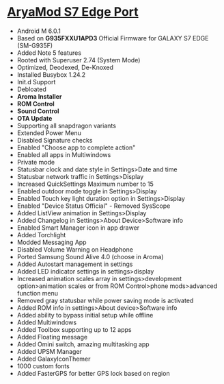 
# [AryaMod S7 Edge Port](http://forum.xda-developers.com/galaxy-note-3/development/rom-aryamod-v1-3-tw-lollipop-5-1-1-t3326976)

  - Android M 6.0.1
  - Based on **G935FXXU1APD3** Official Firmware for GALAXY S7 EDGE (SM-G935F)
  - Added Note 5 features 
  - Rooted with Superuser 2.74 (System Mode)
  - Optimized, Deodexed, De-Knoxed
  - Installed Busybox 1.24.2
  - Init.d Support
  - Debloated
  - **Aroma Installer**
  - **ROM Control**
  - **Sound Control**
  - **OTA Update**
  - Supporting all snapdragon variants 
  - Extended Power Menu
  - Disabled Signature checks
  - Enabled "Choose app to complete action"
  - Enabled all apps in Multiwindows 
  - Private mode
  - Statusbar clock and date style in Settings>Date and time
  - Statusbar network traffic in Settings>Display
  - Increased QuickSettings Maximum number to 15 
  - Enabled outdoor mode toggle in Settings>Display
  - Enabled Touch key light duration option in Settings>Display
  - Enabled "Device Status Official" - Removed SysScope
  - Added ListView animation in Settings>Display
  - Added Changelog in Settings>About Device>Software info 
  - Enabled Smart Manager icon in app drawer 
  - Added Torchlight
  - Modded Messaging App
  - Disabled Volume Warning on Headphone
  - Ported Samsung Sound Alive 4.0 (choose in Aroma)
  - Added Autostart management in settings
  - Added LED indicator settings in settings>display
  - Increased animation scales array in settings>development option>animation scales or from ROM Control>phone mods>advanced function menu
  - Removed gray statusbar while power saving mode is activated
  - Added ROM info in settings>About device>Software info
  - Added ability to bypass initial setup while offline 
  - Added Multiwindows 
  - Added Toolbox supporting up to 12 apps
  - Added Floating message
  - Added Omini switch, amazing multitasking app
  - Added UPSM Manager 
  - Added GalaxyIconThemer
  - 1000 custom fonts
  - Added FasterGPS for better GPS lock based on region 
